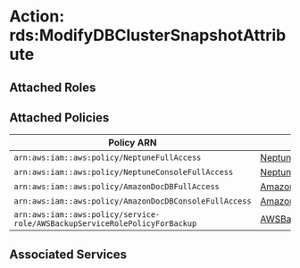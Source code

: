 # Action: rds:ModifyDBClusterSnapshotAttribute

## Attached Roles

## Attached Policies

| Policy ARN | Policy Name |
|------------|-------------|
| `arn:aws:iam::aws:policy/NeptuneFullAccess` | [NeptuneFullAccess](../policies.md#neptunefullaccess) |
| `arn:aws:iam::aws:policy/NeptuneConsoleFullAccess` | [NeptuneConsoleFullAccess](../policies.md#neptuneconsolefullaccess) |
| `arn:aws:iam::aws:policy/AmazonDocDBFullAccess` | [AmazonDocDBFullAccess](../policies.md#amazondocdbfullaccess) |
| `arn:aws:iam::aws:policy/AmazonDocDBConsoleFullAccess` | [AmazonDocDBConsoleFullAccess](../policies.md#amazondocdbconsolefullaccess) |
| `arn:aws:iam::aws:policy/service-role/AWSBackupServiceRolePolicyForBackup` | [AWSBackupServiceRolePolicyForBackup](../policies.md#awsbackupservicerolepolicyforbackup) |

## Associated Services


